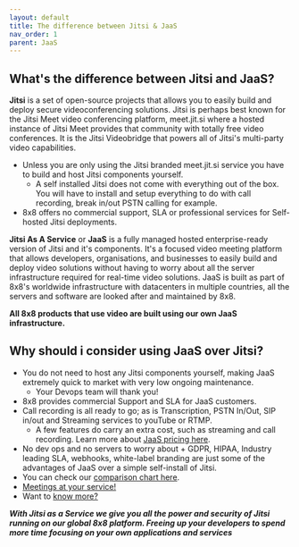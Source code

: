 ```yaml
---
layout: default
title: The difference between Jitsi & JaaS
nav_order: 1
parent: JaaS
---
```


## What's the difference between Jitsi and JaaS?

**Jitsi** is a set of open-source projects that allows you to easily build and deploy secure videoconferencing solutions. Jitsi is perhaps best known for the Jitsi Meet video conferencing platform, meet.jit.si where a hosted instance of Jitsi Meet provides that community with totally free video conferences.  It is the Jitsi Videobridge that powers all of Jitsi's multi-party video capabilities.
* Unless you are only using the Jitsi branded meet.jit.si service you have to build and host Jitsi components yourself.
  *  A self installed Jitsi does not come with everything out of the box.  You will have to install and setup everything to do with call recording, break in/out PSTN calling for example.
* 8x8 offers no commercial support, SLA or professional services for Self-hosted Jitsi deployments.

**Jitsi As A Service** or **JaaS** is a fully managed hosted enterprise-ready version of Jitsi and it's components.  It's a focused video meeting platform that allows developers, organisations, and businesses to easily build and deploy video solutions without having to worry about all the server infrastructure required for real-time video solutions.  JaaS is built as part of 8x8's worldwide infrastructure with datacenters in multiple countries, all the servers and software are looked after and maintained by 8x8.

**All 8x8 products that use video are built using our own JaaS infrastructure.**

## Why should i consider using JaaS over Jitsi?

* You do not need to host any Jitsi components yourself, making JaaS extremely quick to market with very low ongoing maintenance.
  * Your Devops team will thank you!
* 8x8 provides commercial Support and SLA for JaaS customers.
* Call recording is all ready to go; as is Transcription, PSTN In/Out, SIP in/out and Streaming services to youTube or RTMP.
  * A few features do carry an extra cost, such as streaming and call recording. Learn more about [JaaS pricing here](https://jaas.8x8.vc/#/pricing).
* No dev ops and no servers to worry about + GDPR, HIPAA, Industry leading SLA, webhooks, white-label branding are just some of the advantages of JaaS over a simple self-install of Jitsi.
* You can check our [comparison chart here](https://jaas.8x8.vc/#/comparison).
* [Meetings at your service!](https://www.8x8.com/products/apis/video)
* Want to [know more?](https://jaas.8x8.vc/#/)

***With Jitsi as a Service we give you all the power and security of Jitsi running on our global 8x8 platform.  Freeing up your developers to spend more time focusing on your own applications and services***
